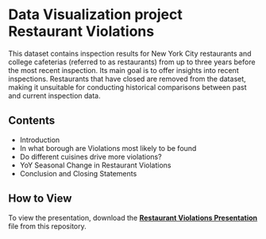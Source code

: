 # Data Visualization project Restaurant Violations

This dataset contains inspection results for New York City restaurants and college cafeterias (referred to as restaurants) from up to three years before the most recent inspection. 
Its main goal is to offer insights into recent inspections. Restaurants that have closed are removed from the dataset, making it unsuitable for conducting historical comparisons between past and current inspection data.


## Contents
- Introduction
- In what borough are Violations most likely to be found
- Do different cuisines drive more violations?
- YoY Seasonal Change in Restaurant Violations
- Conclusion and Closing Statements

## How to View
To view the presentation, download the **[Restaurant Violations Presentation](https://github.com/KimbCruz/Data-Visualization-project-Restaurant-Violations/blob/main/Data%20Visualization%20project_%20Restaurant%20Violations.pptx)**
 file from this repository. 

